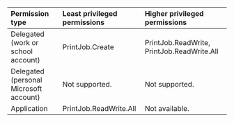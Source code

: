 |Permission type|Least privileged permissions|Higher privileged permissions|
|:---|:---|:---|
|Delegated (work or school account)|PrintJob.Create|PrintJob.ReadWrite, PrintJob.ReadWrite.All|
|Delegated (personal Microsoft account)|Not supported.|Not supported.|
|Application|PrintJob.ReadWrite.All|Not available.|